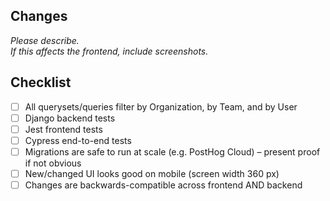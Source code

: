 ## Changes

*Please describe.*  
*If this affects the frontend, include screenshots.*  

## Checklist

- [ ] All querysets/queries filter by Organization, by Team, and by User
- [ ] Django backend tests
- [ ] Jest frontend tests
- [ ] Cypress end-to-end tests
- [ ] Migrations are safe to run at scale (e.g. PostHog Cloud) – present proof if not obvious
- [ ] New/changed UI looks good on mobile (screen width 360 px)
- [ ] Changes are backwards-compatible across frontend AND backend
